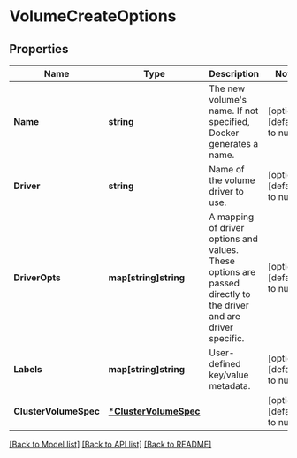 # VolumeCreateOptions

## Properties
Name | Type | Description | Notes
------------ | ------------- | ------------- | -------------
**Name** | **string** | The new volume&#39;s name. If not specified, Docker generates a name.  | [optional] [default to null]
**Driver** | **string** | Name of the volume driver to use. | [optional] [default to null]
**DriverOpts** | **map[string]string** | A mapping of driver options and values. These options are passed directly to the driver and are driver specific.  | [optional] [default to null]
**Labels** | **map[string]string** | User-defined key/value metadata. | [optional] [default to null]
**ClusterVolumeSpec** | [***ClusterVolumeSpec**](ClusterVolumeSpec.md) |  | [optional] [default to null]

[[Back to Model list]](../README.md#documentation-for-models) [[Back to API list]](../README.md#documentation-for-api-endpoints) [[Back to README]](../README.md)


